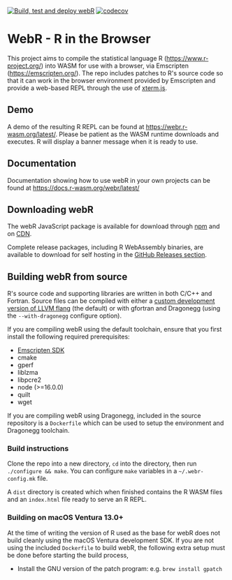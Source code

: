 [![Build, test and deploy webR](https://github.com/r-wasm/webr/actions/workflows/deploy.yml/badge.svg)](https://github.com/r-wasm/webr/actions/workflows/deploy.yml) [![codecov](https://codecov.io/gh/r-wasm/webr/branch/main/graph/badge.svg)](https://codecov.io/gh/r-wasm/webr)

# WebR - R in the Browser
This project aims to compile the statistical language R (https://www.r-project.org/) into WASM for use with a browser, via Emscripten (https://emscripten.org/). The repo includes patches to R's source code so that it can work in the browser environment provided by Emscripten and provide a web-based REPL through the use of [xterm.js](https://xtermjs.org/).

## Demo
A demo of the resulting R REPL can be found at https://webr.r-wasm.org/latest/. Please be patient as the WASM runtime downloads and executes. R will display a banner message when it is ready to use.

## Documentation
Documentation showing how to use webR in your own projects can be found at
https://docs.r-wasm.org/webr/latest/

## Downloading webR
The webR JavaScript package is available for download through [npm](https://www.npmjs.com/package/@r-wasm/webr) and on [CDN](https://docs.r-wasm.org/webr/latest/downloading.html#download-from-cdn).

Complete release packages, including R WebAssembly binaries, are available to download for self hosting in the [GitHub Releases section](https://github.com/r-wasm/webr/releases).

## Building webR from source
R's source code and supporting libraries are written in both C/C++ and Fortran. Source files can be compiled with either a [custom development version of LLVM flang](https://github.com/lionel-/f18-llvm-project/commits/fix-webr) (the default) or with gfortran and Dragonegg (using the `--with-dragonegg` configure option).

If you are compiling webR using the default toolchain, ensure that you first install the following required prerequisites:
 * [Emscripten SDK](https://emscripten.org/docs/getting_started/downloads.html) 
 * cmake
 * gperf
 * liblzma
 * libpcre2
 * node (>=16.0.0)
 * quilt
 * wget

If you are compiling webR using Dragonegg, included in the source repository is a `Dockerfile` which can be used to setup the environment and Dragonegg toolchain.

### Build instructions

Clone the repo into a new directory, `cd` into the directory, then run `./configure && make`. You can configure `make` variables in a `~/.webr-config.mk` file.

A `dist` directory is created which when finished contains the R WASM files and an `index.html` file ready to serve an R REPL.

### Building on macOS Ventura 13.0+

At the time of writing the version of R used as the base for webR does not build cleanly using the macOS Ventura development SDK. If you are not using the included `Dockerfile` to build webR, the following extra setup must be done before starting the build process,

 * Install the GNU version of the patch program: e.g. `brew install gpatch`
